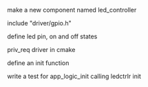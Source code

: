make a new component named led_controller

include "driver/gpio.h"

define led pin, on and off states

priv_req driver in cmake

define an init function

write a test for app_logic_init calling ledctrlr init